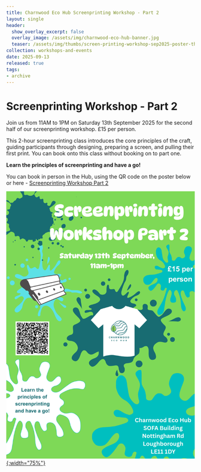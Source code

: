 ```yaml
---
title: Charnwood Eco Hub Screenprinting Workshop - Part 2
layout: single
header:
  show_overlay_excerpt: false
  overlay_image: /assets/img/charnwood-eco-hub-banner.jpg
  teaser: /assets/img/thumbs/screen-printing-workshop-sep2025-poster-thumbnail.png
collection: workshops-and-events
date: 2025-09-13
released: true
tags:
- archive
---
```

# Screenprinting Workshop - Part 2
 
Join us from 11AM to 1PM on Saturday 13th September 2025 for the second half of our screenprinting workshop. £15 per person.

This 2-hour screenprinting class introduces the core principles of the craft, guiding participants through designing, preparing a screen, and pulling their first print. You can book onto this class without booking on to part one.

**Learn the principles of screenprinting and have a go!**

You can book in person in the Hub, using the QR code on the poster below or here - [Screenprinting Workshop Part 2](https://www.eventbookings.com/b/event/screenprinting-workshop-part-two)

[![Screenprinting Workshop Part 2 Poster](/assets/img/screen-printing-workshop-sep2025-poster.png){:width="75%"}](https://www.eventbookings.com/b/event/screenprinting-workshop-part-two)
